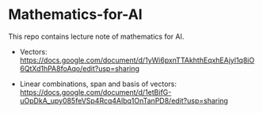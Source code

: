 # Mathematics-for-AI
This repo contains lecture note of mathematics for AI.

- Vectors: https://docs.google.com/document/d/1yWi6pxnTTAkhthEqxhEAjyl1q8iO6QtXd1hPA8foAqo/edit?usp=sharing

- Linear combinations, span and basis of vectors: https://docs.google.com/document/d/1etBifG-uOpDkA_upy085feVSp4Rcq4Albq1OnTanPD8/edit?usp=sharing
